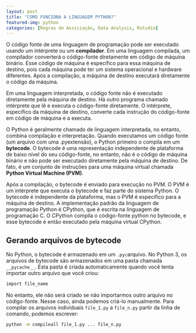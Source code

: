 ```yaml
---
layout: post
title: "COMO FUNCIONA A LINGUAGEM PYTHON?"
featured-img: python
categories: [Regras de Assiciação, Data Analysis, Rstudio]
---
```


O código fonte de uma linguagem de programação pode ser executado
usando um intérprete ou um **compilador**. Em uma linguagem compilada,
um compilador converterá o código-fonte diretamente em código de
máquina binário. Esse código de máquina é específico para essa
máquina de destino, pois cada máquina pode ter um sistema operacional
e hardware diferentes. Após a compilação, a máquina de destino executará
diretamente o código da máquina.

Em uma linguagem interpretada, o código fonte não é executado diretamente
pela máquina de destino. Há outro programa chamado intérprete que lê e executa
o código-fonte diretamente. O intérprete, específico da máquina de destino,
converte cada instrução do código-fonte em código de máquina e a executa.

O Python é geralmente chamado de linguagem interpretada, no entanto, 
combina compilação e interpretação. Quando executamos um 
código fonte (um arquivo com uma .pyextensão), o Python primeiro o compila 
em um **bytecode**. O bytecode é uma representação independente de plataforma 
de baixo nível do seu código-fonte, no entanto, não é o código de máquina binário 
e não pode ser executado diretamente pela máquina de destino. De fato, 
é um conjunto de instruções para uma máquina virtual chamada 
**Python Virtual Machine (PVM)**.

Após a compilação, o bytecode é enviado para execução no PVM. O PVM é um 
intérprete que executa o bytecode e faz parte do sistema Python. O bytecode 
é independente da plataforma, mas o PVM é específico para a máquina de destino. 
A implementação padrão da linguagem de programação Python é CPython, 
que é escrita na linguagem de programação C. O CPython compila o código-fonte 
python no bytecode, e esse bytecode é então executado pela 
máquina virtual CPython.

## Gerando arquivos de bytecode

No Python, o bytecode é armazenado em um ```.pyc```arquivo. No Python 3, 
os arquivos de bytecode são armazenados em uma pasta chamada 
```__pycache__```. Esta pasta é criada automaticamente quando você tenta 
importar outro arquivo que você criou:

```bash
import file_name 
```
No entanto, ele não será criado se não importarmos outro arquivo no código-fonte. 
Nesse caso, ainda podemos criá-lo manualmente. Para compilar os arquivos individuais 
```file_1.py``` a ```file_n.py``` partir da linha de comando, podemos escrever:

```bash 
python -m compileall file_1.py ... file_n.py
```


